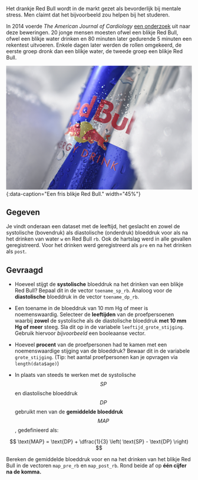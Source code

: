 Het drankje Red Bull wordt in de markt gezet als bevorderlijk bij mentale stress. Men claimt dat het bijvoorbeeld zou helpen bij het studeren.

In 2014 voerde *The American Journal of Cardiology* <a href="https://www.ajconline.org/article/S0002-9149(14)02005-0/fulltext" target="_blank">een onderzoek</a> uit naar deze beweringen. 20 jonge mensen moesten ofwel een blikje Red Bull, ofwel een blikje water drinken en 80 minuten later gedurende 5 minuten een rekentest uitvoeren. Enkele dagen later werden de rollen omgekeerd, de eerste groep dronk dan een blikje water, de tweede groep een blikje Red Bull.

![Een fris blikje Red Bull.](media/jesper-brouwers.jpg "Foto door Jesper Brouwers op Unsplash."){:data-caption="Een fris blikje Red Bull." width="45%"}

## Gegeven

Je vindt onderaan een dataset met de leeftijd, het geslacht en zowel de systolische (bovendruk) als diastolische (onderdruk) bloeddruk voor als na het drinken van water `w` en Red Bull `rb`. Ook de hartslag werd in alle gevallen geregistreerd. Voor het drinken werd geregistreerd als `pre` en na het drinken als `post`.

## Gevraagd

- Hoeveel stijgt de **systolische** bloeddruk na het drinken van een blikje Red Bull? Bepaal dit in de vector `toename_sp_rb`. Analoog voor de **diastolische** bloeddruk in de vector `toename_dp_rb`.

- Een toename in de bloeddruk van 10 mm Hg of meer is noemenswaardig. Selecteer de **leeftijden** van de proefpersoenen waarbij **zowel** de systolische als de diastolische bloeddruk **met 10 mm Hg of meer** steeg. Sla dit op in de variabele `leeftijd_grote_stijging`. Gebruik hiervoor *bijvoorbeeld* een booleaanse vector.

- Hoeveel **procent** van de proefpersonen had te kamen met een noemenswaardige stijging van de bloeddruk? Bewaar dit in de variabele `grote_stijging`. (Tip: het aantal proefpersonen kan je opvragen via `length(data$age)`)

- In plaats van steeds te werken met de systolische $$SP$$ en diastolische bloeddruk $$DP$$ gebruikt men van de **gemiddelde bloeddruk** $$MAP$$, gedefinieerd als:

$$
    \text{MAP} = \text{DP} + \dfrac{1}{3} \left( \text{SP} - \text{DP} \right)
$$

  Bereken de gemiddelde bloeddruk voor en na het drinken van het blikje Red Bull in de vectoren `map_pre_rb` en `map_post_rb`. Rond beide af op **één cijfer na de komma.**
